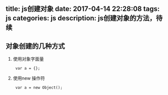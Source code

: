 title: js创建对象
date: 2017-04-14 22:28:08
tags: js
categories: js
description:  js创建对象的方法，待续
---

## 对象创建的几种方式

1. 使用对象字面量

		var a = {};

2. 使用new 操作符

		var a = new Object();
